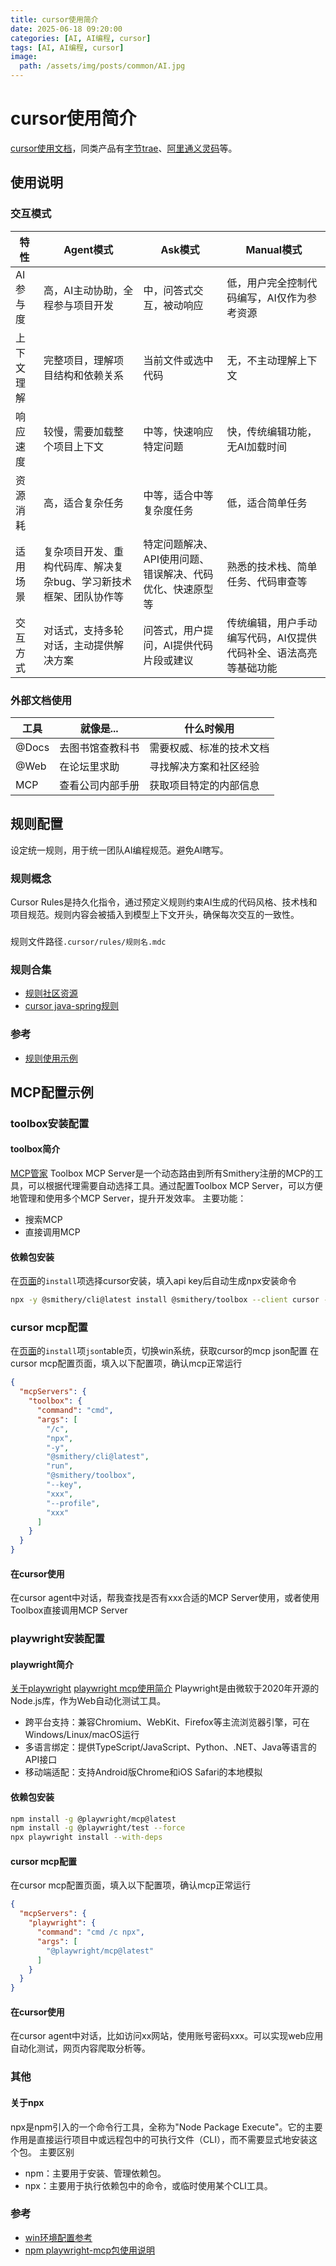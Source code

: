 ```yaml
---
title: cursor使用简介
date: 2025-06-18 09:20:00
categories: [AI, AI编程, cursor]
tags: [AI, AI编程, cursor]
image:
  path: /assets/img/posts/common/AI.jpg
---
```


# cursor使用简介
[cursor使用文档](https://docs.cursor.com/welcome)，同类产品有[字节trae](https://docs.trae.ai/ide/what-is-trae?_lang=zh)、[阿里通义灵码](https://lingma.aliyun.com/download)等。

## 使用说明
### 交互模式
| 特性         | Agent模式                                                                 | Ask模式                                                                 | Manual模式                                                                 |
|--------------|---------------------------------------------------------------------------|-------------------------------------------------------------------------|----------------------------------------------------------------------------|
| AI参与度     | 高，AI主动协助，全程参与项目开发                                         | 中，问答式交互，被动响应                                               | 低，用户完全控制代码编写，AI仅作为参考资源                                 |
| 上下文理解   | 完整项目，理解项目结构和依赖关系                                         | 当前文件或选中代码                                                     | 无，不主动理解上下文                                                       |
| 响应速度     | 较慢，需要加载整个项目上下文                                             | 中等，快速响应特定问题                                                 | 快，传统编辑功能，无AI加载时间                                             |
| 资源消耗     | 高，适合复杂任务                                                         | 中等，适合中等复杂度任务                                               | 低，适合简单任务                                                           |
| 适用场景     | 复杂项目开发、重构代码库、解决复杂bug、学习新技术框架、团队协作等         | 特定问题解决、API使用问题、错误解决、代码优化、快速原型等               | 熟悉的技术栈、简单任务、代码审查等                                         |
| 交互方式     | 对话式，支持多轮对话，主动提供解决方案                                   | 问答式，用户提问，AI提供代码片段或建议                                 | 传统编辑，用户手动编写代码，AI仅提供代码补全、语法高亮等基础功能           |

### 外部文档使用
| 工具       | 就像是...           | 什么时候用                   |
|------------|---------------------|------------------------------|
| @Docs      | 去图书馆查教科书     | 需要权威、标准的技术文档     |
| @Web       | 在论坛里求助         | 寻找解决方案和社区经验       |
| MCP        | 查看公司内部手册     | 获取项目特定的内部信息       |

## 规则配置
设定统一规则，用于统一团队AI编程规范。避免AI瞎写。

### 规则概念
Cursor Rules是持久化指令，通过预定义规则约束AI生成的代码风格、技术栈和项目规范。规则内容会被插入到模型上下文开头，确保每次交互的一致性。
###
规则文件路径`.cursor/rules/规则名.mdc`

### 规则合集
+ [规则社区资源](https://cursor.directory/)
+ [cursor java-spring规则](https://cursor.directory/java-spring-cursor-rules)

### 参考
+ [规则使用示例](https://zhuanlan.zhihu.com/p/1913627376304252082)

## MCP配置示例

### toolbox安装配置
#### toolbox简介
[MCP管家](https://smithery.ai/server/@smithery/toolbox)
Toolbox MCP Server是一个动态路由到所有Smithery注册的MCP的工具，可以根据代理需要自动选择工具。通过配置Toolbox MCP Server，可以方便地管理和使用多个MCP Server，提升开发效率。
主要功能：
+ 搜索MCP
+ 直接调用MCP

#### 依赖包安装
在[页面](https://smithery.ai/server/@smithery/toolbox)的`install`项选择cursor安装，填入api key后自动生成npx安装命令
```sh
npx -y @smithery/cli@latest install @smithery/toolbox --client cursor --profile xxx --key xxxx
```

### cursor mcp配置
在[页面](https://smithery.ai/server/@smithery/toolbox)的`install`项`json`table页，切换win系统，获取cursor的mcp json配置
在cursor mcp配置页面，填入以下配置项，确认mcp正常运行
```json
{
  "mcpServers": {
    "toolbox": {
      "command": "cmd",
      "args": [
        "/c",
        "npx",
        "-y",
        "@smithery/cli@latest",
        "run",
        "@smithery/toolbox",
        "--key",
        "xxx",
        "--profile",
        "xxx"
      ]
    }
  }
}
```

#### 在cursor使用
在cursor agent中对话，帮我查找是否有xxx合适的MCP Server使用，或者使用Toolbox直接调用MCP Server

### playwright安装配置
#### playwright简介
[关于playwright](https://github.com/microsoft/playwright)
[playwright mcp使用简介](https://mcp.so/zh/server/playwright-mcp/microsoft?tab=tools)
Playwright是由微软于2020年开源的Node.js库，作为Web自动化测试工具。
+ 跨平台支持：兼容Chromium、WebKit、Firefox等主流浏览器引擎，可在Windows/Linux/macOS运行
+ 多语言绑定：提供TypeScript/JavaScript、Python、.NET、Java等语言的API接口
+ 移动端适配：支持Android版Chrome和iOS Safari的本地模拟

#### 依赖包安装
```sh
npm install -g @playwright/mcp@latest
npm install -g @playwright/test --force
npx playwright install --with-deps
```

#### cursor mcp配置
在cursor mcp配置页面，填入以下配置项，确认mcp正常运行
```json
{
  "mcpServers": {
    "playwright": {
      "command": "cmd /c npx",
      "args": [
        "@playwright/mcp@latest"
      ]
    }
  }
}
```

#### 在cursor使用
在cursor agent中对话，比如访问xx网站，使用账号密码xxx。可以实现web应用自动化测试，网页内容爬取分析等。

### 其他
#### 关于npx
npx是npm引入的一个命令行工具，全称为"Node Package Execute"。它的主要作用是直接运行项目中或远程包中的可执行文件（CLI），而不需要显式地安装这个包。
主要区别
+ npm：主要用于安装、管理依赖包。
+ npx：主要用于执行依赖包中的命令，或临时使用某个CLI工具。

### 参考
+ [win环境配置参考](https://zhuanlan.zhihu.com/p/1891910555113079264)
+ [npm playwright-mcp包使用说明](https://www.npmjs.com/package/@playwright/mcp)
